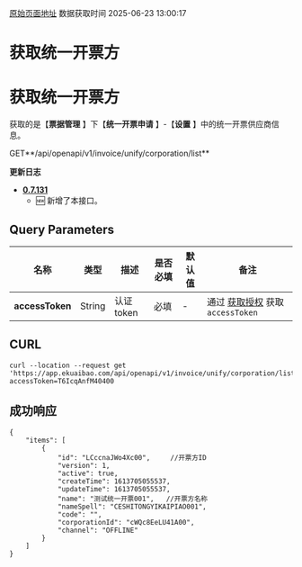 [原始页面地址](https://docs.ekuaibao.com/docs/open-api/datalink-extend/get-entity-unify-corporation)
数据获取时间 2025-06-23 13:00:17

# 获取统一开票方

# 获取统一开票方  
  
获取的是【**票据管理** 】下【**统一开票申请** 】-【**设置** 】中的统一开票供应商信息。

GET**/api/openapi/v1/invoice/unify/corporation/list**

**更新日志**

  * [**0.7.131**](/updateLog/update-log#07131)
    * 🆕 新增了本接口。



## Query Parameters​

名称| 类型| 描述| 是否必填| 默认值| 备注  
---|---|---|---|---|---  
**accessToken**|  String| 认证token| 必填| -| 通过 [获取授权](/docs/open-api/getting-started/auth) 获取 `accessToken`  
  
## CURL​
    
    
    curl --location --request get 'https://app.ekuaibao.com/api/openapi/v1/invoice/unify/corporation/list?accessToken=T6IcqAnfM40400  
    

## 成功响应​
    
    
    {  
        "items": [  
            {  
                "id": "LCccnaJWo4Xc00",     //开票方ID  
                "version": 1,  
                "active": true,  
                "createTime": 1613705055537,  
                "updateTime": 1613705055537,  
                "name": "测试统一开票001",   //开票方名称  
                "nameSpell": "CESHITONGYIKAIPIAO001",  
                "code": "",  
                "corporationId": "cWQc8EeLU41A00",  
                "channel": "OFFLINE"  
            }  
        ]  
    }  
    

